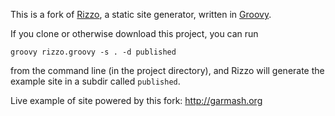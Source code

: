 This is a fork of [Rizzo](https://github.com/fifthposition/rizzo), a static site generator, written in [Groovy](http://groovy.codehaus.org/).

If you clone or otherwise download this project, you can run

`groovy rizzo.groovy -s . -d published`

from the command line (in the project directory), and Rizzo will generate the example site in a subdir called `published`.

Live example of site powered by this fork: <http://garmash.org>